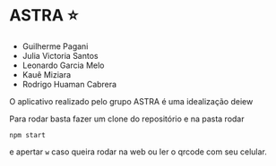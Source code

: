 # ASTRA ⭐
- Guilherme Pagani
- Julia Victoria Santos
- Leonardo Garcia Melo
- Kauê Miziara
- Rodrigo Huaman Cabrera 

O aplicativo realizado pelo grupo ASTRA é uma idealização deiew

Para rodar basta fazer um clone do repositório e na pasta rodar

`npm start`

e apertar `w` caso queira rodar na web ou ler o qrcode com seu celular. 